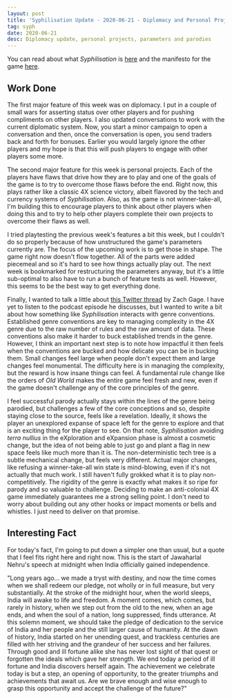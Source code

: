 ```yaml
---
layout: post
title: 'Syphilisation Update - 2020-06-21 - Diplomacy and Personal Projects'
tag: syph
date: 2020-06-21
desc: Diplomacy update, personal projects, parameters and parodies
---
```



You can read about what *Syphilisation* is [here](/blog/syph/announce) and the manifesto for the game [here](/blog/syph/newManifesto).

## Work Done

The first major feature of this week was on diplomacy. I put in a couple of small wars for asserting status over other players and for pushing compliments on other players. I also updated conversations to work with the current diplomatic system. Now, you start a minor campaign to open a conversation and then, once the conversation is open, you send traders back and forth for bonuses. Earlier you would largely ignore the other players and my hope is that this will push players to engage with other players some more.


The second major feature for this week is personal projects. Each of the players have flaws that drive how they are to play and one of the goals of the game is to try to overcome those flaws before the end. Right now, this plays rather like a classic 4X science victory, albeit flavored by the tech and currency systems of *Syphilisation*. Also, as the game is not winner-take-all, I'm building this to encourage players to think about other players when doing this and to try to help other players complete their own projects to overcome their flaws as well.


I tried playtesting the previous week's features a bit this week, but I couldn't do so properly because of how unstructured the game's parameters currently are. The focus of the upcoming work is to get those in shape. The game right now doesn't flow together. All of the parts were added piecemeal and so it's hard to see how things actually play out. The next week is bookmarked for restructuring the parameters anyway, but it's a little sub-optimal to also have to run a bunch of feature tests as well. However, this seems to be the best way to get everything done.


Finally, I wanted to talk a little about [this Twitter thread](https://twitter.com/helvetica/status/1274450330726645762) by Zach Gage. I have yet to listen to the podcast episode he discusses, but I wanted to write a bit about how something like *Syphilisation* interacts with genre conventions. Established genre conventions are key to managing complexity in the 4X genre due to the raw number of rules and the raw amount of data. These conventions also make it harder to buck established trends in the genre. However, I think an important next step is to note how impactful it then feels when the conventions are bucked and how delicate you can be in bucking them. Small changes feel large when people don't expect them and large changes feel monumental. The difficulty here is in managing the complexity, but the reward is how insane things can feel. A fundamental rule change like the orders of *Old World* makes the entire game feel fresh and new, even if the game doesn't challenge any of the core principles of the genre.


I feel successful parody actually stays within the lines of the genre being parodied, but challenges a few of the core conceptions and so, despite staying close to the source, feels like a revelation. Ideally, it shows the player an unexplored expanse of space left for the genre to explore and that is an exciting thing for the player to see. On that note, *Syphilisation* avoiding *terra nullius* in the eXploration and eXpansion phase is almost a cosmetic change, but the idea of not being able to just go and plant a flag in new space feels like much more than it is. The non-deterministic tech tree is a subtle mechanical change, but feels very different. Actual major changes, like refusing a winner-take-all win state is mind-blowing, even if it's not actually that much work. I still haven't fully grokked what it is to play non-competitively. The rigidity of the genre is exactly what makes it so ripe for parody and so valuable to challenge. Deciding to make an anti-colonial 4X game immediately guarantees me a strong selling point. I don't need to worry about building out any other hooks or impact moments or bells and whistles. I just need to deliver on that promise.

## Interesting Fact

For today's fact, I'm going to put down a simpler one than usual, but a quote that I feel fits right here and right now. This is the start of Jawaharlal Nehru's speech at midnight when India officially gained independence.


"Long years ago... we made a tryst with destiny, and now the time comes when we shall redeem our pledge, not wholly or in full measure, but very substantially. At the stroke of the midnight hour, when the world sleeps, India will awake to life and freedom. A moment comes, which comes, but rarely in history, when we step out from the old to the new, when an age ends, and when the soul of a nation, long suppressed, finds utterance. At this solemn moment, we should take the pledge of dedication to the service of India and her people and the still larger cause of humanity. At the dawn of history, India started on her unending quest, and trackless centuries are filled with her striving and the grandeur of her success and her failures. Through good and ill fortune alike she has never lost sight of that quest or forgotten the ideals which gave her strength. We end today a period of ill fortune and India discovers herself again. The achievement we celebrate today is but a step, an opening of opportunity, to the greater triumphs and achievements that await us. Are we brave enough and wise enough to grasp this opportunity and accept the challenge of the future?"

